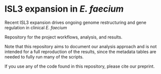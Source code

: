 # ISL3 expansion in _E. faecium_

Recent ISL3 expansion drives ongoing genome restructuring and gene regulation in clinical _E. faecium_

Repository for the project workflows, analysis, and results.

Note that this repository aims to document our analysis approach and is not intended for a full reproduction of the results, since the metadata tables are needed to fully run many of the scripts.

If you use any of the code found in this repository, please cite our preprint.